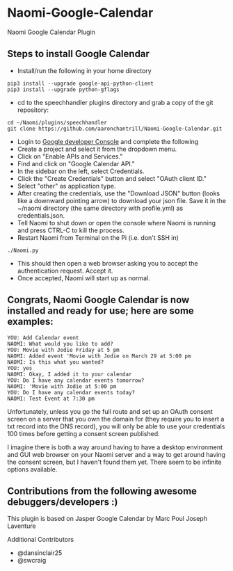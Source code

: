 Naomi-Google-Calendar
======================

Naomi Google Calendar Plugin

## Steps to install Google Calendar

* Install/run the following in your home directory
```
pip3 install --upgrade google-api-python-client
pip3 install --upgrade python-gflags
```
* cd to the speechhandler plugins directory and grab a copy of the git repository:
```
cd ~/Naomi/plugins/speechhandler
git clone https://github.com/aaronchantrill/Naomi-Google-Calendar.git
```
* Login to [Google developer Console](https://console.developers.google.com/project) and complete the following
* Create a project and select it from the dropdown menu.
* Click on "Enable APIs and Services."
* Find and click on "Google Calendar API."
* In the sidebar on the left, select Credentials.
* Click the "Create Credentials" button and select "OAuth client ID."
* Select "other" as application type.
* After creating the credentials, use the "Download JSON" button (looks like a downward pointing arrow) to download your json file. Save it in the ~/naomi directory (the same directory with profile.yml) as credentials.json. 
* Tell Naomi to shut down or open the console where Naomi is running and press CTRL-C to kill the process.
* Restart Naomi from Terminal on the Pi (i.e. don't SSH in)
```
./Naomi.py
```
* This should then open a web browser asking you to accept the authentication request. Accept it.
* Once accepted, Naomi will start up as normal.

## Congrats, Naomi Google Calendar is now installed and ready for use; here are some examples:
```
YOU: Add Calendar event
NAOMI: What would you like to add?
YOU: Movie with Jodie Friday at 5 pm
NAOMI: Added event 'Movie with Jodie on March 29 at 5:00 pm
NAOMI: Is this what you wanted?
YOU: yes
NAOMI: Okay, I added it to your calendar
YOU: Do I have any calendar events tomorrow?
NAOMI: 'Movie with Jodie at 5:00 pm
YOU: Do I have any calendar events today?
NAOMI: Test Event at 7:30 pm
```
Unfortunately, unless you go the full route and set up an OAuth consent screen on a server that you own the domain for (they require you to insert a txt record into the DNS record), 
you will only be able to use your credentials 100 times before getting a consent screen published.

I imagine there is both a way around having to have a desktop environment and GUI web browser on your Naomi server and a way to get around having the consent screen,
but I haven't found them yet. There seem to be infinite options available.

## Contributions from the following awesome debuggers/developers :)
This plugin is based on Jasper Google Calendar by Marc Poul Joseph Laventure

Additional Contributors
* @dansinclair25
* @swcraig
